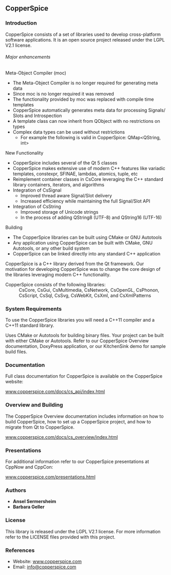 ## CopperSpice

### Introduction

CopperSpice consists of a set of libraries used to develop cross-platform software applications. It is an
open source project released under the LGPL V2.1 license.

###### Major enhancements

Meta-Object Compiler (moc)
 * The Meta-Object Compiler is no longer required for generating meta data
 * Since moc is no longer required it was removed
 * The functionality provided by moc was replaced with compile time templates
 * CopperSpice automatically generates meta data for processing Signals/ Slots and Introspection
 * A template class can now inherit from QObject with no restrictions on types
 * Complex data types can be used without restrictions
   * For example the following is valid in CopperSpice: QMap&lt;QString, int&gt;

New Functionality
 * CopperSpice includes several of the Qt 5 classes
 * CopperSpice makes extensive use of modern C++ features like variadic templates, constexpr,
   SFINAE, lambdas, atomics, tuple, etc
 * Reimplement container classes in CsCore leveraging the C++ standard library containers, iterators, and algorithms
 * Integration of CsSignal
   * Improved thread aware Signal/Slot delivery
   * Increased efficiency while maintaining the full Signal/Slot API
 * Integration of CsString
   * Improved storage of Unicode strings
   * In the process of adding QString8 (UTF-8) and QString16 (UTF-16)

Building
 * The CopperSpice libraries can be built using CMake or GNU Autotools
 * Any application using CopperSpice can be built with CMake, GNU Autotools, or any other build system
 * CopperSpice can be linked directly into any standard C++ application


CopperSpice is a C++ library derived from the Qt framework. Our motivation for developing CopperSpice
was to change the core design of the libraries leveraging modern C++ functionality.

CopperSpice consists of the following libraries:

<div style="margin-top:-1em;margin-left:3em">
      CsCore, CsGui, CsMultimedia, CsNetwork, CsOpenGL, CsPhonon,
      CsScript, CsSql, CsSvg, CsWebKit, CsXml, and CsXmlPatterns
</div>



### System Requirements

To use the CopperSpice libraries you will need a C++11 compiler and a C++11 standard library.

Uses CMake or Autotools for building binary files. Your project can be built with either CMake
or Autotools. Refer to our CopperSpice Overview documentation, DoxyPress application, or our
KitchenSink demo for sample build files.


### Documentation

Full class documentation for CopperSpice is available on the CopperSpice website:

www.copperspice.com/docs/cs_api/index.html


### Overview and Building

The CopperSpice Overview documentation includes information on how to build CopperSpice,
how to set up a CopperSpice project, and how to migrate from Qt to CopperSpice.

www.copperspice.com/docs/cs_overview/index.html


### Presentations

For additional information refer to our CopperSpice presentations at CppNow and CppCon:

www.copperspice.com/presentations.html


### Authors

* **Ansel Sermersheim**
* **Barbara Geller**


### License

This library is released under the LGPL V2.1 license. For more information refer to the
LICENSE files provided with this project.


### References

* Website: www.copperspice.com
* Email:   info@copperspice.com
